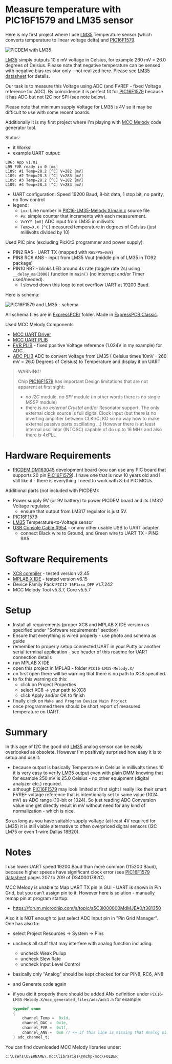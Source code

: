 # Measure temperature with PIC16F1579 and LM35 sensor

Here is my first project where I use [LM35][LM35]
Temperature sensor (which converts temperature to linear voltage delta) and
[PIC16F1579][PIC16F1579].

![PICDEM with LM35](assets/pic16f1579-lm35-picdem.jpg)

[LM35][LM35] simply outputs 10 x mV voltage in Celsius, for example 260 mV =
26.0 degrees of Celsius.  Please note that negative temperature can be sensed
with negative bias resistor only - not realized here.
Please see [LM35 datasheet][LM35] for details.

Our task is to measure this Voltage using ADC (and FVREF - fixed Voltage
reference for ADC). By coincidence it is perfect fit for
[PIC16F1579][PIC16F1579] because it has ADC but not I2C nor SPI (see note
below).

Please note that minimum supply Voltage for LM35 is 4V so it may be
difficult to use with some recent boards.

Additionally it is my first project where I'm playing with [MCC Melody][MCC Melody]
code generator tool.

Status:
- it Works!
- example UART output:
```
L86: App v1.01
L99 FVR ready in 0 [ms]
L109: #1 Temp=28.2 [^C] V=282 [mV]
L109: #2 Temp=28.3 [^C] V=283 [mV]
L109: #3 Temp=28.2 [^C] V=282 [mV]
L109: #4 Temp=28.3 [^C] V=283 [mV]
```
- UART configuration: Speed 19200 Baud, 8-bit data, 1 stop bit, no parity, no flow control
- legend:
  - `Lxx`: Line number in [PIC16-LM35-Melody.X/main.c](PIC16-LM35-Melody.X/main.c) source file
  - `#x`: simple counter that increments with each measurement.
  - `V=YYY [mV]` ADC input from LM35 in milivolts
  - `Temp=X.X [^C]` measured temperature in degrees of Celsius (just millivolts divided by 10)

Used PIC pins (excluding PicKit3 programmer and power supply):
- PIN2 RA5 - UART TX (mapped with `RA5PPS=0x9`)
- PIN8 RC6 AN8 - input from LM35 Vout (middle pin of LM35 in TO92 package)
- PIN10 RB7 - blinks LED around 4s rate (toggle rate 2s) using
  `__delay_ms(2000)` function in `main()` (no interrupt and/or Timer used/needed).
  - I slowed down this loop to not overflow UART at 19200 Baud.

Here is schema:

![PIC16F1579 and LM35 - schema](ExpressPCB/pic16f1579-lm35.png)

All schema files are in [ExpressPCB/](ExpressPCB/) folder.  Made
in [ExpressPCB Classic][ExpressPCB Classic].


Used MCC Melody Components
* [MCC UART Driver](https://onlinedocs.microchip.com/oxy/GUID-420E6AAC-9141-47BF-A4C7-A6EA17246D0D-en-US-17/GUID-BC229F28-29AC-46A3-9FAA-1681C2E93A5C.html#GUID-1D120597-A740-428D-B577-02558CF88F8A)
* [MCC UART PLIB](https://onlinedocs.microchip.com/oxy/GUID-420E6AAC-9141-47BF-A4C7-A6EA17246D0D-en-US-17/GUID-D7E1665E-7BE5-456B-90BA-836DEC19A726.html#GUID-D7E1665E-7BE5-456B-90BA-836DEC19A726)
* [FVR PLIB](https://onlinedocs.microchip.com/oxy/GUID-420E6AAC-9141-47BF-A4C7-A6EA17246D0D-en-US-17/GUID-E2CFC6D6-859C-486B-A5B0-606E44213C24.html#GUID-E2CFC6D6-859C-486B-A5B0-606E44213C24) - fixed
  positive Voltage reference (1.024V in my example) for ADC.
* [ADC PLIB](https://onlinedocs.microchip.com/oxy/GUID-420E6AAC-9141-47BF-A4C7-A6EA17246D0D-en-US-17/GUID-34B91501-8F37-4897-8CD9-F61B11819FB5.html#GUID-34B91501-8F37-4897-8CD9-F61B11819FB5) ADC
  to convert Voltage from LM35 ( Celsius times 10mV - 260 mV = 26.0 Degrees of Celsius) to
  Temperature and display it on UART

> WARNING!
> 
> Chip [PIC16F1579][PIC16F1579] has important Design limitations that are not apparent
> at first sight:
> - *no I2C* module, *no SPI* module (in other words there is no single MSSP module)
> - there is *no external Crystal* and/or Resonator support. The only external clock
>   source is full digital Clock Input (but there is no inverting amplifier between
>   CLKI/CLKO so no way how to make external passive parts oscillating ...) However
>   there is at least internal oscillator (INTOSC) capable of do up to 16 MHz and
>   also there is 4xPLL

# Hardware Requirements

- [PICDEM DM163045][DM163045] development board (you can use any PIC board that
  supports 20 pin [PIC16F1579][PIC16F1579]). I have one that is now 10 years old
  and I still like it - there is everything I need to work with 8-bit PIC MCUs.

Additional parts (not included with PICDEM):
- Power supply 9V (or 9V battery) to power PICDEM board and its LM317 Voltage
  regulator.
  - ensure that output from LM317 regulator is just 5V.
- [PIC16F1579][PIC16F1579]
- [LM35][LM35] Temperature-to-Voltage sensor
- [USB Console Cable #954][cable954] - or any other usable USB to UART adapter.
  - connect Black wire to Ground, and Green wire to UART TX - PIN2 RA5

# Software Requirements

* [XC8 compiler][XC compilers] - tested version v2.45
* [MPLAB X IDE][MPLAB X IDE] - tested version v6.15
* Device Family Pack `PIC12-16F1xxx_DFP` v1.7.242
* MCC Melody Tool v5.3.7, Core v5.5.7

# Setup

* Install all requirements (proper XC8 and MPLAB X IDE version as specified
  under  "Software requirements" section)
* Ensure that everything is wired properly - use photo and schema
  as guide
* remember to properly setup connected UART in your Putty or another serial
  terminal application - see header of this readme for UART connection details
* run MPLAB X IDE
* open this project in MPLAB - folder `PIC16-LM35-Melody.X/`
* on first open there will be warning that there is no path to XC8 specified.
* to fix this warning do this:
  - click on Project Properties
  - select XC8 -> your path to XC8
  - click Apply and/or OK to finish
* finally click on `Make and Program Device Main Project`
* once programmed there should be short report of measured temperature on UART.

# Summary

In this age of I2C the good old [LM35][LM35] analog sensor can be easily
overlooked as obsolete.  However I'm positively surprised how easy it is to
setup and use it:

- because output is basically Temperature in Celsius in millivolts times 10 it is
  very easy to verify LM35 output even with plain DMM knowing that for example
  250 mV is 25.0 Celsius - no other equipment (digital analyzer etc.) required.
- although [PIC16F1579][PIC16F1579] may look limited at first sight I really like
  their smart FVREF voltage reference that is intentionally set to same value
  (1024 mV) as ADC range (10-bit or 1024). So just reading ADC Conversion value one
  get directly result in mV without need for any kind of normalization - which is nice.

So as long as you have suitable supply voltage (at least 4V required for LM35)
it is still viable alternative to often overpriced digital sensors (I2C LM75 or
even 1-wire Dallas 18B20).

# Notes

I use lower UART speed 19200 Baud than more common (115200 Baud), because
higher speeds have significant clock error
(see [PIC16F1579 datasheet][PIC16F1579] pages 207 to 209 of DS40001782C).


MCC Melody is unable to Map UART TX pin in GUI - UART is shown in Pin Grid,
but you can't assign pin to it. However here is solution - manually remap
pin at program startup:
- https://forum.microchip.com/s/topic/a5C3l000000MdMJEA0/t381350

Also it is NOT enough to just select ADC Input pin in "Pin Grid Manager".
One has also to:
- select Project Resources -> System -> Pins
- uncheck all stuff that may interfere with analog function including:
  - uncheck Weak Pullup
  - uncheck Slew Rate
  - uncheck Input Level Control
- basically only "Analog" should be kept checked for our PIN8, RC6, AN8
- and Generate code again
- if you did it properly there should be added ANx definition
  under `PIC16-LM35-Melody.X/mcc_generated_files/adc/adc1.h` for example:

  ```c
  typedef enum
  {
      channel_Temp =  0x1d,
      channel_DAC =  0x1e,
      channel_FVR =  0x1f,
      channel_AN8 =  0x8 // <= if this line is missing that Analog pin is configured incorrectly
  } adc_channel_t;
  ```


You can find downloaded MCC Melody libraries under:
```
c:\Users\USERNAME\.mcc\libraries\@mchp-mcc\FOLDER
```

[DM164137]: https://www.microchip.com/en-us/development-tool/DM164137
[ExpressPCB Classic]: https://www.expresspcb.com/expresspcb-classic-pcb-layout-software/
[cable954]: https://www.modmypi.com/raspberry-pi/communication-1068/serial-1075/usb-to-ttl-serial-cable-debug--console-cable-for-raspberry-pi
[XC compilers]: https://www.microchip.com/mplab/compilers
[MPLAB X IDE]: https://www.microchip.com/mplab/mplab-x-ide
[DM163045]: https://www.microchip.com/en-us/development-tool/dm163045
[PIC16F1579]: https://www.microchip.com/en-us/product/pic16f1579
[LM35]: https://www.ti.com/lit/ds/symlink/lm35.pdf
[MCC Melody]: https://onlinedocs.microchip.com/oxy/GUID-5A03F818-B7FC-4062-9792-57D08543B586-en-US-7/GUID-4FF6C8DE-2375-4456-9150-3ECCDAEB82B4.html
